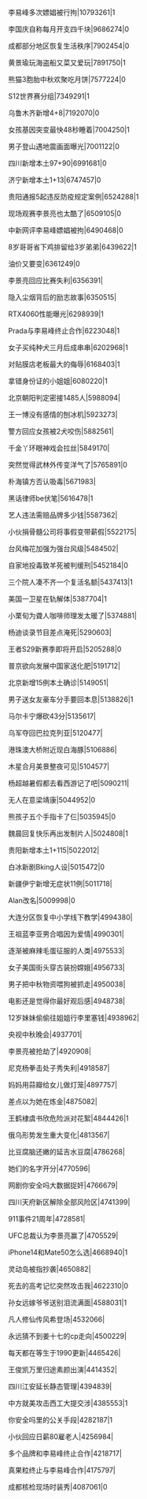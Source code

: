 李易峰多次嫖娼被行拘|10793261|1

李国庆自称每月开支四千块|9686274|0

成都部分地区恢复生活秩序|7902454|0

黄景瑜玩海盗船又菜又爱玩|7891750|1

熊猫3胞胎中秋欢聚吃月饼|7577224|0

S12世界赛分组|7349291|1

乌鲁木齐新增4+8|7192070|0

女孩基因突变最快48秒睡着|7004250|1

男子登山遇地震画面曝光|7001122|0

四川新增本土97+90|6991681|0

济宁新增本土1+13|6747457|0

贵阳通报5起违反防疫规定案例|6524288|1

现场观赛李景亮也太酷了|6509105|0

中新网评李易峰嫖娼被拘|6490468|0

8岁哥哥省下鸡排留给3岁弟弟|6439622|1

油价又要变|6361249|0

李景亮回应比赛失利|6356391|

隐入尘烟背后的励志故事|6350515|

RTX4060性能曝光|6298939|1

Prada与李易峰终止合作|6223048|1

女子买纯种犬三月后成串串|6202968|1

对贴膜店老板最大的侮辱|6168403|1

拿错身份证的小姐姐|6080220|1

北京朝阳判定密接1485人|5988094|

王一博没有感情的刨冰机|5923273|

警方回应女孩被2犬咬伤|5882561|

千金丫环眼神戏会拉丝|5849170|

突然觉得武林外传变洋气了|5765891|0

朴海镇方否认吸毒|5671983|

黑话律师be伏笔|5616478|1

艺人违法需赔品牌多少钱|5587362|

小伙捐骨髓公司将事假变带薪假|5522175|

台风梅花加强为强台风级|5484502|

自家地投毒致羊死被判缓刑|5452184|0

三个院人凑不齐一个复活名额|5437413|1

美国一卫星在轨解体|5387704|1

小栗旬为聋人咖啡师理发太暖了|5374881|

杨迪谈录节目差点淹死|5290603|

王者S29新赛季即将开启|5205288|0

普京欲向发展中国家送化肥|5191712|

北京新增15例本土确诊|5149051|

男子送女友豪车分手要回本息|5138826|1

马尔卡宁爆砍43分|5135617|

乌军夺回巴拉克列亚|5120477|

港珠澳大桥附近现白海豚|5106886|

木星合月美景整夜可见|5104577|

杨超越暑假都去看西游记了吧|5090211|

无人在意梁靖康|5044952|0

熊孩子五个手指卡了仨|5035945|0

魏晨回复快乐再出发制片人|5024808|1

贵阳新增本土1+115|5022012|

白冰新剧Bking人设|5015472|0

新疆伊宁新增无症状11例|5011718|

Alan改名|5009998|0

大连分区恢复中小学线下教学|4994380|

王祖蓝李亚男合唱因为爱情|4990301|

逐渐被麻辣毛蛋征服的人类|4975533|

女子美国街头穿古装扮嫦娥|4956733|

男子把中秋物资喂狗被抓走|4950038|

电影还是觉得你最好观后感|4948738|

12岁妹妹偷偷往姐姐行李里塞钱|4938962|

央视中秋晚会|4937701|

李景亮被抢劫了|4920908|

尼克杨拳击处子秀失利|4918587|

妈妈用蒜瓣给女儿做灯笼|4897757|

差点以为她在炼金|4875082|

王鹤棣虞书欣危险派对花絮|4844426|1

俄乌形势发生重大变化|4813567|

比豆腐脑还嫩的延吉水豆腐|4786268|

她们的名字开分|4770596|

网剧你安全吗大数据捉奸|4766679|

四川天府新区解除全部风险区|4741399|

911事件21周年|4728581|

UFC总裁认为李景亮赢了|4705529|

iPhone14和Mate50怎么选|4668940|1

灵动岛被指抄袭|4650882|

死去的高考记忆突然攻击我|4622310|0

孙女远嫁爷爷送别泪流满面|4588031|1

凡人修仙传风希登场|4532066|

永远猜不到姜十七的cp走向|4500229|

每天都在等生于1990更新|4465426|

王俊凯万里归途素颜出演|4414352|

四川江安延长静态管理|4394839|

中方就美攻击西工大提交涉|4385553|1

你安全吗里的公关手段|4282187|1

小伙回应日薪80雇老人|4256984|

多个品牌和李易峰终止合作|4218717|

真果粒终止与李易峰合作|4175797|

成都核检现场时装秀|4087061|0

